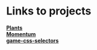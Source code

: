 # Links to projects

**[Plants](https://mat-kon.github.io/projects/plants/)**\
**[Momentum](https://mat-kon.github.io/projects/momentum/)**\
**[game-css-selectors](https://mat-kon.github.io/projects/game-css-selectors/)**
